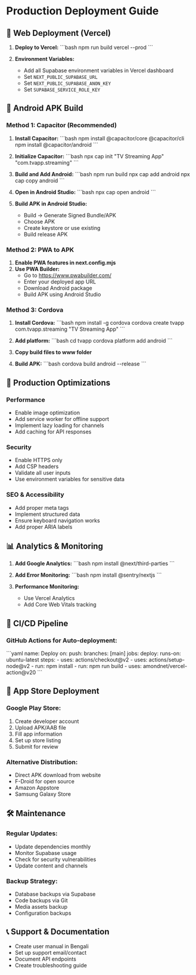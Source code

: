 # Production Deployment Guide

## 🚀 Web Deployment (Vercel)

1. **Deploy to Vercel:**
   \`\`\`bash
   npm run build
   vercel --prod
   \`\`\`

2. **Environment Variables:**
   - Add all Supabase environment variables in Vercel dashboard
   - Set `NEXT_PUBLIC_SUPABASE_URL`
   - Set `NEXT_PUBLIC_SUPABASE_ANON_KEY`
   - Set `SUPABASE_SERVICE_ROLE_KEY`

## 📱 Android APK Build

### Method 1: Capacitor (Recommended)

1. **Install Capacitor:**
   \`\`\`bash
   npm install @capacitor/core @capacitor/cli
   npm install @capacitor/android
   \`\`\`

2. **Initialize Capacitor:**
   \`\`\`bash
   npx cap init "TV Streaming App" "com.tvapp.streaming"
   \`\`\`

3. **Build and Add Android:**
   \`\`\`bash
   npm run build
   npx cap add android
   npx cap copy android
   \`\`\`

4. **Open in Android Studio:**
   \`\`\`bash
   npx cap open android
   \`\`\`

5. **Build APK in Android Studio:**
   - Build → Generate Signed Bundle/APK
   - Choose APK
   - Create keystore or use existing
   - Build release APK

### Method 2: PWA to APK

1. **Enable PWA features in next.config.mjs**
2. **Use PWA Builder:**
   - Go to https://www.pwabuilder.com/
   - Enter your deployed app URL
   - Download Android package
   - Build APK using Android Studio

### Method 3: Cordova

1. **Install Cordova:**
   \`\`\`bash
   npm install -g cordova
   cordova create tvapp com.tvapp.streaming "TV Streaming App"
   \`\`\`

2. **Add platform:**
   \`\`\`bash
   cd tvapp
   cordova platform add android
   \`\`\`

3. **Copy build files to www folder**

4. **Build APK:**
   \`\`\`bash
   cordova build android --release
   \`\`\`

## 🔧 Production Optimizations

### Performance
- Enable image optimization
- Add service worker for offline support
- Implement lazy loading for channels
- Add caching for API responses

### Security
- Enable HTTPS only
- Add CSP headers
- Validate all user inputs
- Use environment variables for sensitive data

### SEO & Accessibility
- Add proper meta tags
- Implement structured data
- Ensure keyboard navigation works
- Add proper ARIA labels

## 📊 Analytics & Monitoring

1. **Add Google Analytics:**
   \`\`\`bash
   npm install @next/third-parties
   \`\`\`

2. **Add Error Monitoring:**
   \`\`\`bash
   npm install @sentry/nextjs
   \`\`\`

3. **Performance Monitoring:**
   - Use Vercel Analytics
   - Add Core Web Vitals tracking

## 🔄 CI/CD Pipeline

### GitHub Actions for Auto-deployment:

\`\`\`yaml
name: Deploy
on:
  push:
    branches: [main]
jobs:
  deploy:
    runs-on: ubuntu-latest
    steps:
      - uses: actions/checkout@v2
      - uses: actions/setup-node@v2
      - run: npm install
      - run: npm run build
      - uses: amondnet/vercel-action@v20
\`\`\`

## 📱 App Store Deployment

### Google Play Store:
1. Create developer account
2. Upload APK/AAB file
3. Fill app information
4. Set up store listing
5. Submit for review

### Alternative Distribution:
- Direct APK download from website
- F-Droid for open source
- Amazon Appstore
- Samsung Galaxy Store

## 🛠️ Maintenance

### Regular Updates:
- Update dependencies monthly
- Monitor Supabase usage
- Check for security vulnerabilities
- Update content and channels

### Backup Strategy:
- Database backups via Supabase
- Code backups via Git
- Media assets backup
- Configuration backups

## 📞 Support & Documentation

- Create user manual in Bengali
- Set up support email/contact
- Document API endpoints
- Create troubleshooting guide
